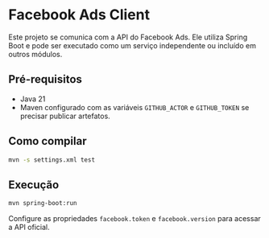 # Facebook Ads Client

Este projeto se comunica com a API do Facebook Ads. Ele utiliza Spring Boot e pode ser executado como um serviço independente ou incluído em outros módulos.

## Pré-requisitos
- Java 21
- Maven configurado com as variáveis `GITHUB_ACTOR` e `GITHUB_TOKEN` se precisar publicar artefatos.

## Como compilar
```bash
mvn -s settings.xml test
```

## Execução
```bash
mvn spring-boot:run
```
Configure as propriedades `facebook.token` e `facebook.version` para acessar a API oficial.
